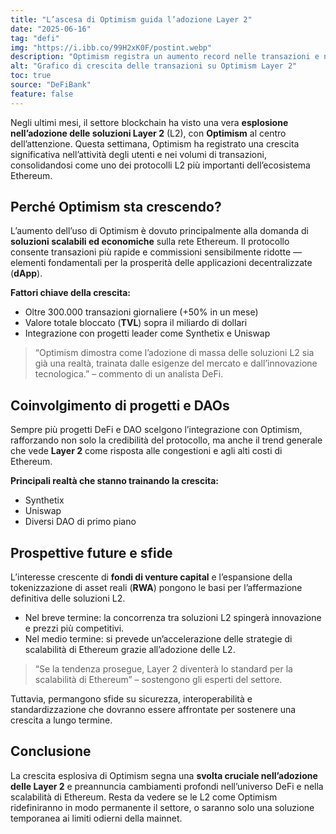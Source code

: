 ```yaml
---
title: "L’ascesa di Optimism guida l’adozione Layer 2"
date: "2025-06-16"
tag: "defi"
img: "https://i.ibb.co/99H2xK0F/postint.webp"
description: "Optimism registra un aumento record nelle transazioni e nell’adozione tra le soluzioni L2"
alt: "Grafico di crescita delle transazioni su Optimism Layer 2"
toc: true
source: "DeFiBank"
feature: false
---
```


Negli ultimi mesi, il settore blockchain ha visto una vera **esplosione nell’adozione delle soluzioni Layer 2** (L2), con **Optimism** al centro dell’attenzione. Questa settimana, Optimism ha registrato una crescita significativa nell’attività degli utenti e nei volumi di transazioni, consolidandosi come uno dei protocolli L2 più importanti dell’ecosistema Ethereum.

## Perché Optimism sta crescendo?

L’aumento dell’uso di Optimism è dovuto principalmente alla domanda di **soluzioni scalabili ed economiche** sulla rete Ethereum. Il protocollo consente transazioni più rapide e commissioni sensibilmente ridotte — elementi fondamentali per la prosperità delle applicazioni decentralizzate (**dApp**).

**Fattori chiave della crescita:**
- Oltre 300.000 transazioni giornaliere (+50% in un mese)
- Valore totale bloccato (**TVL**) sopra il miliardo di dollari
- Integrazione con progetti leader come Synthetix e Uniswap

> “Optimism dimostra come l’adozione di massa delle soluzioni L2 sia già una realtà, trainata dalle esigenze del mercato e dall’innovazione tecnologica.” – commento di un analista DeFi.

## Coinvolgimento di progetti e DAOs

Sempre più progetti DeFi e DAO scelgono l’integrazione con Optimism, rafforzando non solo la credibilità del protocollo, ma anche il trend generale che vede **Layer 2** come risposta alle congestioni e agli alti costi di Ethereum.

**Principali realtà che stanno trainando la crescita:**
- Synthetix
- Uniswap
- Diversi DAO di primo piano

## Prospettive future e sfide

L’interesse crescente di **fondi di venture capital** e l’espansione della tokenizzazione di asset reali (**RWA**) pongono le basi per l’affermazione definitiva delle soluzioni L2.

- Nel breve termine: la concorrenza tra soluzioni L2 spingerà innovazione e prezzi più competitivi.
- Nel medio termine: si prevede un’accelerazione delle strategie di scalabilità di Ethereum grazie all’adozione delle L2.

> “Se la tendenza prosegue, Layer 2 diventerà lo standard per la scalabilità di Ethereum” – sostengono gli esperti del settore.

Tuttavia, permangono sfide su sicurezza, interoperabilità e standardizzazione che dovranno essere affrontate per sostenere una crescita a lungo termine.

## Conclusione

La crescita esplosiva di Optimism segna una **svolta cruciale nell’adozione delle Layer 2** e preannuncia cambiamenti profondi nell’universo DeFi e nella scalabilità di Ethereum. Resta da vedere se le L2 come Optimism ridefiniranno in modo permanente il settore, o saranno solo una soluzione temporanea ai limiti odierni della mainnet.